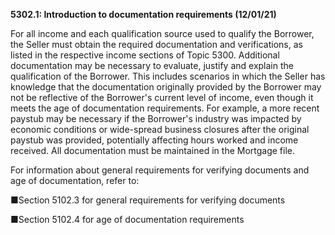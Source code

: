 **5302.1: Introduction to documentation requirements (12/01/21)**

For all income and each qualification source used to qualify the
Borrower, the Seller must obtain the required documentation and
verifications, as listed in the respective income sections of Topic
5300. Additional documentation may be necessary to evaluate, justify and
explain the\
qualification of the Borrower. This includes scenarios in which the
Seller has knowledge that the documentation originally provided by the
Borrower may not be reflective of the Borrower's current level of
income, even though it meets the age of documentation requirements. For
example, a more recent paystub may be necessary if the Borrower's
industry was impacted by economic conditions or wide-spread business
closures after the original paystub was provided, potentially affecting
hours worked and income received. All documentation must be maintained
in the Mortgage file.

For information about general requirements for verifying documents and
age of documentation, refer to:

■Section 5102.3 for general requirements for verifying documents

■Section 5102.4 for age of documentation requirements